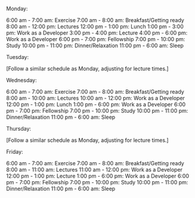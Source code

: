Monday:

6:00 am - 7:00 am: Exercise
7:00 am - 8:00 am: Breakfast/Getting ready
8:00 am - 12:00 pm: Lectures
12:00 pm - 1:00 pm: Lunch
1:00 pm - 3:00 pm: Work as a Developer
3:00 pm - 4:00 pm: Lecture
4:00 pm - 6:00 pm: Work as a Developer
6:00 pm - 7:00 pm: Fellowship
7:00 pm - 10:00 pm: Study
10:00 pm - 11:00 pm: Dinner/Relaxation
11:00 pm - 6:00 am: Sleep

Tuesday:

[Follow a similar schedule as Monday, adjusting for lecture times.]

Wednesday:

6:00 am - 7:00 am: Exercise
7:00 am - 8:00 am: Breakfast/Getting ready
8:00 am - 10:00 am: Lectures
10:00 am - 12:00 pm: Work as a Developer
12:00 pm - 1:00 pm: Lunch
1:00 pm - 6:00 pm: Work as a Developer
6:00 pm - 7:00 pm: Fellowship
7:00 pm - 10:00 pm: Study
10:00 pm - 11:00 pm: Dinner/Relaxation
11:00 pm - 6:00 am: Sleep

Thursday:

[Follow a similar schedule as Monday, adjusting for lecture times.]

Friday:

6:00 am - 7:00 am: Exercise
7:00 am - 8:00 am: Breakfast/Getting ready
8:00 am - 11:00 am: Lectures
11:00 am - 12:00 pm: Work as a Developer
12:00 pm - 1:00 pm: Lecture
1:00 pm - 6:00 pm: Work as a Developer
6:00 pm - 7:00 pm: Fellowship
7:00 pm - 10:00 pm: Study
10:00 pm - 11:00 pm: Dinner/Relaxation
11:00 pm - 6:00 am: Sleep

